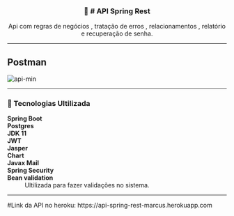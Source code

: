 <p align="center">
  <h3 align="center">🚀 # API Spring Rest</h3>

  <p align="center">
   Api com regras de negócios , tratação de erros , relacionamentos , relatório e recuperação de senha.
   
  </p>
</p>

<hr />



## Postman

![api-min](https://user-images.githubusercontent.com/51136557/136290249-eeb03e26-305a-4bc2-b590-0bb809918a65.gif)

<hr />

### 🔖 Tecnologias Ultilizada

<dl>
<dt><strong>Spring Boot</strong></dt>
<dt><strong>Postgres</strong></dt>
<dt><strong>JDK 11</strong></dt>
<dt><strong>JWT</strong></dt>
<dt><strong>Jasper</strong></dt>
<dt><strong>Chart</strong></dt>
<dt><strong>Javax Mail</strong></dt>
<dt><strong>Spring Security</strong></dt>

<dt><strong>Bean validation</strong></dt>
<dd>Ultilizada para fazer validações no sistema.</dd>
  <hr />
#Link da API no heroku:
  https://api-spring-rest-marcus.herokuapp.com
